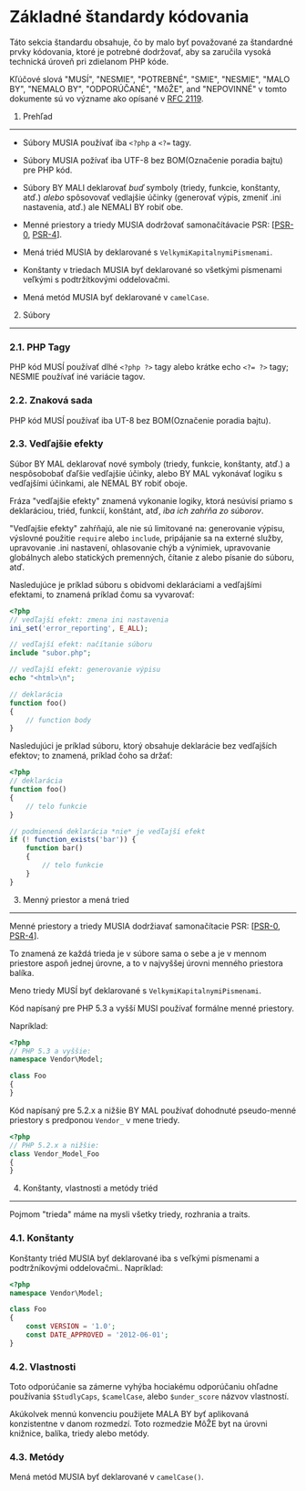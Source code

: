 Základné štandardy kódovania
============================

Táto sekcia štandardu obsahuje, čo by malo byť považované za štandardné prvky kódovania,
ktoré je potrebné dodržovať, aby sa zaručila vysoká technická úroveň pri zdielanom PHP kóde.

Kľúčové slová "MUSÍ", "NESMIE", "POTREBNÉ", "SMIE", "NESMIE", "MALO BY",
"NEMALO BY", "ODPORÚČANÉ", "MôŽE", and "NEPOVINNÉ" v tomto dokumente sú vo význame
ako opísané v [RFC 2119].

[RFC 2119]: http://www.ietf.org/rfc/rfc2119.txt
[PSR-0]: https://github.com/php-fig/fig-standards/blob/master/accepted/PSR-0.md
[PSR-4]: https://github.com/php-fig/fig-standards/blob/master/accepted/PSR-4-autoloader.md


1. Prehľad
----------

- Súbory MUSIA používať iba `<?php` a `<?=` tagy.

- Súbory MUSIA požívať iba UTF-8 bez BOM(Označenie poradia bajtu) pre PHP kód.

- Súbory BY MALI deklarovať *buď* symboly (triedy, funkcie, konštanty, atď.)
  *alebo* spôsovovať vedlajšie účinky (generovať výpis, zmeniť .ini nastavenia, atď.)
  ale NEMALI BY robiť obe.

- Menné priestory a triedy MUSIA dodržovať samonačítávacie PSR: [[PSR-0], [PSR-4]].

- Mená triéd MUSIA by deklarované s `VelkymiKapitalnymiPismenami`.

- Konštanty v triedach MUSIA byť deklarované so všetkými písmenami veľkými s podtržítkovými oddelovačmi.

- Mená metód MUSIA byť deklarované v `camelCase`.


2. Súbory
--------

### 2.1. PHP Tagy

PHP kód MUSÍ používať dlhé `<?php ?>` tagy alebo krátke echo `<?= ?>` tagy; 
NESMIE používať iné variácie tagov.

### 2.2. Znaková sada

PHP kód MUSÍ používať iba UT-8 bez BOM(Označenie poradia bajtu).

### 2.3. Vedľajšie efekty

Súbor BY MAL deklarovať nové symboly (triedy, funkcie, konštanty, atď.) 
a nespôsobobať ďaľšie vedľajšie účinky, alebo BY MAL vykonávať logiku s vedľajšími účinkami, 
ale NEMAL BY  robiť oboje.

Fráza "vedľajšie efekty" znamená vykonanie logiky, 
ktorá nesúvisí priamo s deklaráciou, triéd, funkcií, konštánt, atď, *iba ich zahŕňa zo súborov*.


"Vedľajšie efekty" zahŕňajú, ale nie sú limitované na: generovanie výpisu, výslovné 
použitie `require` alebo `include`, pripájanie sa na externé služby, upravovanie .ini nastavení, 
ohlasovanie chýb a výnimiek, upravovanie globálnych alebo statických premenných,
čítanie z alebo písanie do súboru, atď.

Nasledujúce je príklad súboru s obidvomi deklaráciami a vedľajšími efektami, 
to znamená príklad čomu sa vyvarovať:

```php
<?php
// vedľajší efekt: zmena ini nastavenia
ini_set('error_reporting', E_ALL);

// vedľajší efekt: načítanie súboru
include "subor.php";

// vedľajší efekt: generovanie výpisu
echo "<html>\n";

// deklarácia
function foo()
{
    // function body
}
```

Nasledujúci je príklad súboru, ktorý obsahuje deklarácie bez vedľajších efektov;
to znamená, príklad čoho sa držať:

```php
<?php
// deklarácia
function foo()
{
    // telo funkcie
}

// podmienená deklarácia *nie* je vedľajší efekt
if (! function_exists('bar')) {
    function bar()
    {
        // telo funkcie
    }
}
```


3. Menný priestor a mená tried 
------------------------------

Menné priestory a triedy MUSIA dodržiavať samonačítacie PSR: [[PSR-0], [PSR-4]].

To znamená ze každá trieda je v súbore sama o sebe a je v mennom priestore 
aspoň jednej úrovne, a to v najvyššej úrovni menného priestora balíka.

Meno triedy MUSÍ byť deklarované s `VelkymiKapitalnymiPismenami`.

Kód napísaný pre PHP 5.3 a vyšší MUSI používať formálne menné priestory.

Napríklad:

```php
<?php
// PHP 5.3 a vyššie:
namespace Vendor\Model;

class Foo
{
}
```

Kód napísaný pre 5.2.x a nižšie BY MAL používať dohodnuté pseudo-menné priestory
s predponou `Vendor_` v mene triedy.

```php
<?php
// PHP 5.2.x a nižšie:
class Vendor_Model_Foo
{
}
```

4. Konštanty, vlastnosti a metódy triéd
---------------------------------------

Pojmom "trieda" máme na mysli všetky triedy, rozhrania a traits.

### 4.1. Konštanty

Konštanty triéd MUSIA byť deklarované iba s veľkými písmenami a podtržníkovými oddelovačmi..
Napríklad:

```php
<?php
namespace Vendor\Model;

class Foo
{
    const VERSION = '1.0';
    const DATE_APPROVED = '2012-06-01';
}
```

### 4.2. Vlastnosti

Toto odporúčanie sa zámerne vyhýba hociakému odporúčaniu ohľadne používania
`$StudlyCaps`, `$camelCase`, alebo `$under_score` názvov vlastností.

Akúkolvek mennú konvenciu použijete MALA BY byť aplikovaná konzistentne 
v danom rozmedzí. Toto rozmedzie MôŽE byt na úrovni knižnice, balíka, triedy alebo metódy.

### 4.3. Metódy

Mená metód MUSIA byť deklarované v `camelCase()`.

